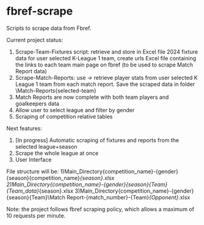 # fbref-scrape

Scripts to scrape data from Fbref. 

Current project status:
1) Scrape-Team-Fixtures script: retrieve and store in Excel file 2024 fixture data for user selected K-League 1 team, create urls Excel file containing the links to each team main page on fbref (to be used to scrape Match Report data)
2) Scrape-Match-Reports: use -> retrieve player stats from user selected K League 1 team from each match report. Save the scraped data in folder \Match-Reports\{selected-team}
3) Match Reports are now complete with both team players and goalkeepers data
4) Allow user to select league and filter by gender
5) Scraping of competition relative tables

Next features: 
1) [In progress] Automatic scraping of fixtures and reports from the selected league+season
2) Scrape the whole league at once
3) User Interface

File structure will be:
1)Main_Directory\{competition_name}-{gender}\{season}\{competition_name}_{season}.xlsx
2)Main_Directory\{competition_name}-{gender}\{season}\{Team}\{Team_data}_{season}.xlsx
3)Main_Directory\{competition_name}-{gender}\{season}\{Team}\Match Report-{match_number}-{Team}_{Opponent}_.xlsx

Note: the project follows fbref scraping policy, which allows a maximum of 10 requests per minute.
